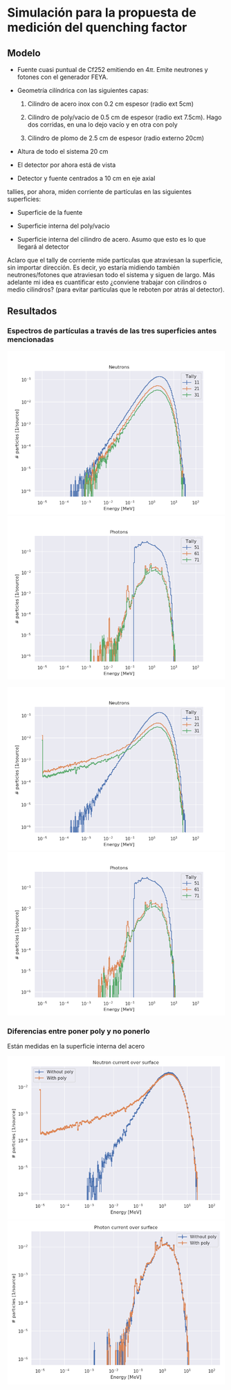 # Simulación para la propuesta de medición del quenching factor

## Modelo

- Fuente cuasi puntual de Cf252 emitiendo en 4$\pi$. Emite neutrones y fotones con el generador FEYA.

- Geometría cilíndrica con las siguientes capas:

    1. Cilindro de acero inox con 0.2 cm espesor (radio ext 5cm)

    2. Cilindro de poly/vacio de 0.5 cm de espesor (radio ext 7.5cm). Hago dos corridas, en una lo dejo vacío y en otra con poly

    3. Cilindro de plomo de 2.5 cm de espesor (radio externo 20cm)

- Altura de todo el sistema 20 cm

- El detector por ahora está de vista

- Detector y fuente centrados a 10 cm en eje axial


tallies, por ahora, miden corriente de partículas en las siguientes superficies:

- Superficie de la fuente

- Superficie interna del poly/vacio

- Superficie interna del cilindro de acero. Asumo que esto es lo que llegará al detector

Aclaro que el tally de corriente mide partículas que atraviesan la superficie, sin importar dirección. Es decir, yo estaría midiendo también neutrones/fotones que atraviesan todo el sistema y siguen de largo. Más adelante mi idea es cuantificar esto ¿conviene trabajar con cilindros o medio cilindros? (para evitar partículas que le reboten por atrás al detector).

## Resultados

### Espectros de partículas a través de las tres superficies antes mencionadas

![Corriente de neutrones con vacio](med_qf_vacio_neutrons.png)
![Corriente de fotones con vacio](med_qf_vacio_photons.png)

![Corriente de neutrones con poly](med_qf_poly_neutrons.png)
![Corriente de fotones con poly](med_qf_poly_photons.png)



### Diferencias entre poner poly y no ponerlo

Están medidas en la superficie interna del acero
 
![Corriente de neutrones con y sin poly](diff_vac_poly_neutrons.png)
![Corriente de fotones con y sin poly](diff_vac_poly_photons.png)
       

